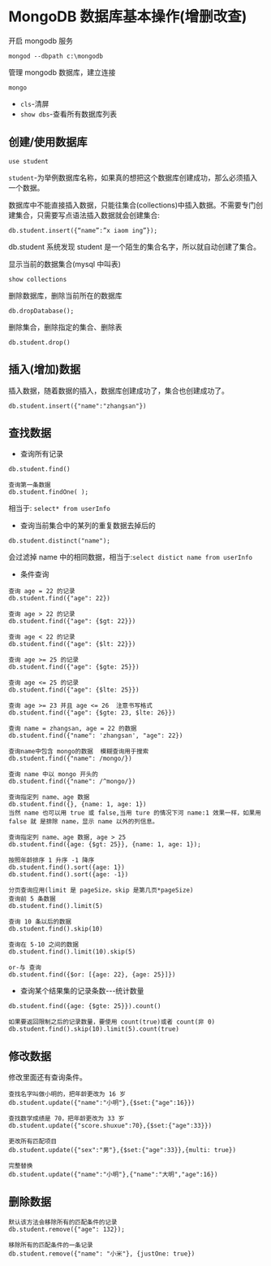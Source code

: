 # MongoDB 数据库基本操作(增删改查)

开启 mongodb 服务

```
mongod --dbpath c:\mongodb
```

管理 mongodb 数据库，建立连接

```
mongo
```

* `cls`-清屏
* `show dbs`-查看所有数据库列表

## 创建/使用数据库

```
use student
```
`student`-为举例数据库名称，如果真的想把这个数据库创建成功，那么必须插入一个数据。

数据库中不能直接插入数据，只能往集合(collections)中插入数据。不需要专门创建集合，只需要写点语法插入数据就会创建集合:

```
db.student.insert({“name”:”x iaom ing”});
```
db.student 系统发现 student 是一个陌生的集合名字，所以就自动创建了集合。

显示当前的数据集合(mysql 中叫表)

```
show collections
```

删除数据库，删除当前所在的数据库

```
db.dropDatabase();
```

删除集合，删除指定的集合、删除表

```
db.student.drop()
```

## 插入(增加)数据

插入数据，随着数据的插入，数据库创建成功了，集合也创建成功了。

```
db.student.insert({"name":"zhangsan"})
```

## 查找数据

* 查询所有记录

```
db.student.find()

查询第一条数据
db.student.findOne( );
```
相当于: `select* from userInfo`

* 查询当前集合中的某列的重复数据去掉后的

```
db.student.distinct("name");
```
会过滤掉 name 中的相同数据，相当于:`select distict name from userInfo`

* 条件查询

```
查询 age = 22 的记录
db.student.find({"age": 22})

查询 age > 22 的记录
db.student.find({"age": {$gt: 22}})

查询 age < 22 的记录
db.student.find({"age": {$lt: 22}})

查询 age >= 25 的记录
db.student.find({"age": {$gte: 25}})

查询 age <= 25 的记录
db.student.find({"age": {$lte: 25}})

查询 age >= 23 并且 age <= 26  注意书写格式
db.student.find({"age": {$gte: 23, $lte: 26}})

查询 name = zhangsan, age = 22 的数据
db.student.find({"name": 'zhangsan', "age": 22})
```

```
查询name中包含 mongo的数据  模糊查询用于搜索
db.student.find({"name": /mongo/})

查询 name 中以 mongo 开头的
db.student.find({"name": /^mongo/})
```

```
查询指定列 name、age 数据
db.student.find({}, {name: 1, age: 1})
当然 name 也可以用 true 或 false,当用 ture 的情况下河 name:1 效果一样，如果用 false 就 是排除 name，显示 name 以外的列信息。

查询指定列 name、age 数据, age > 25
db.student.find({age: {$gt: 25}}, {name: 1, age: 1});

按照年龄排序 1 升序 -1 降序
db.student.find().sort({age: 1})
db.student.find().sort({age: -1})
```

```
分页查询应用(limit 是 pageSize，skip 是第几页*pageSize)
查询前 5 条数据
db.student.find().limit(5)

查询 10 条以后的数据
db.student.find().skip(10)

查询在 5-10 之间的数据
db.student.find().limit(10).skip(5)
```

```
or-与 查询
db.student.find({$or: [{age: 22}, {age: 25}]})
```

* 查询某个结果集的记录条数---统计数量

```
db.student.find({age: {$gte: 25}}).count()

如果要返回限制之后的记录数量，要使用 count(true)或者 count(非 0)
db.student.find().skip(10).limit(5).count(true)
```

## 修改数据

修改里面还有查询条件。

```
查找名字叫做小明的，把年龄更改为 16 岁
db.student.update({"name":"小明"},{$set:{"age":16}})

查找数学成绩是 70，把年龄更改为 33 岁
db.student.update({"score.shuxue":70},{$set:{"age":33}})

更改所有匹配项目
db.student.update({"sex":"男"},{$set:{"age":33}},{multi: true})

完整替换
db.student.update({"name":"小明"},{"name":"大明","age":16})
```

## 删除数据

```
默认该方法会移除所有的匹配条件的记录
db.student.remove({"age": 132});

移除所有的匹配条件的一条记录
db.student.remove({"name": "小米"}, {justOne: true})
```

